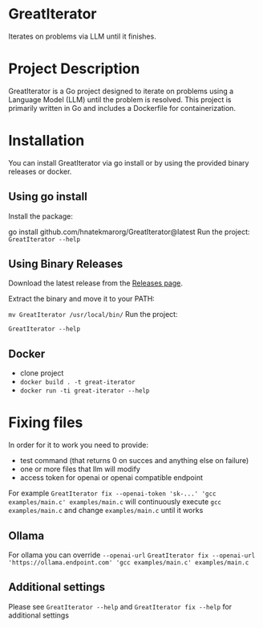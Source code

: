 # GreatIterator
Iterates on problems via LLM until it finishes.

# Project Description
GreatIterator is a Go project designed to iterate on problems using a Language Model (LLM) until the problem is resolved. This project is primarily written in Go and includes a Dockerfile for containerization.

# Installation
You can install GreatIterator via go install or by using the provided binary releases or docker.

## Using go install
Install the package:

go install github.com/hnatekmarorg/GreatIterator@latest
Run the project:
`GreatIterator --help`
## Using Binary Releases
Download the latest release from the [Releases page](https://github.com/hnatekmarorg/GreatIterator/releases).

Extract the binary and move it to your PATH:

`mv GreatIterator /usr/local/bin/`
Run the project:

`GreatIterator --help`
## Docker
- clone project
- `docker build . -t great-iterator`
- `docker run -ti great-iterator --help`


# Fixing files
In order for it to work you need to provide:
- test command (that returns 0 on succes and anything else on failure)
- one or more files that llm will modify
- access token for openai or openai compatible endpoint
 
For example `GreatIterator fix --openai-token 'sk-...' 'gcc examples/main.c' examples/main.c` will continuously execute `gcc examples/main.c` and change `examples/main.c` until it works

## Ollama
For ollama you can override `--openai-url` `GreatIterator fix --openai-url 'https://ollama.endpoint.com' 'gcc examples/main.c' examples/main.c`

## Additional settings
Please see `GreatIterator --help` and `GreatIterator fix --help` for additional settings 
